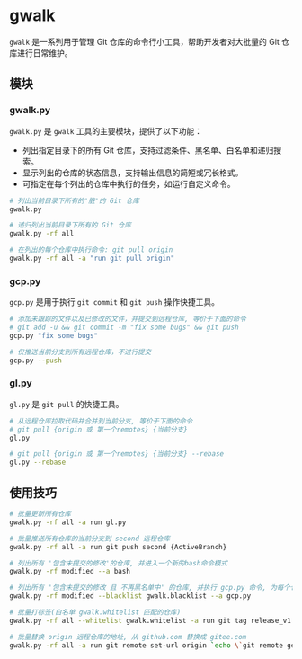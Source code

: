 # gwalk

`gwalk` 是一系列用于管理 Git 仓库的命令行小工具，帮助开发者对大批量的 Git 仓库进行日常维护。

## 模块

### gwalk.py

`gwalk.py` 是 `gwalk` 工具的主要模块，提供了以下功能：

- 列出指定目录下的所有 Git 仓库，支持过滤条件、黑名单、白名单和递归搜索。
- 显示列出的仓库的状态信息，支持输出信息的简短或冗长格式。
- 可指定在每个列出的仓库中执行的任务，如运行自定义命令。

```bash
# 列出当前目录下所有的'脏'的 Git 仓库
gwalk.py

# 递归列出当前目录下所有的 Git 仓库
gwalk.py -rf all

# 在列出的每个仓库中执行命令: git pull origin
gwalk.py -rf all -a "run git pull origin"
```

### gcp.py

`gcp.py` 是用于执行 `git commit` 和 `git push` 操作快捷工具。

```bash
# 添加未跟踪的文件以及已修改的文件，并提交到远程仓库, 等价于下面的命令 
# git add -u && git commit -m "fix some bugs" && git push
gcp.py "fix some bugs"

# 仅推送当前分支到所有远程仓库，不进行提交
gcp.py --push
```

### gl.py

`gl.py` 是 `git pull` 的快捷工具。

```bash
# 从远程仓库拉取代码并合并到当前分支, 等价于下面的命令 
# git pull {origin 或 第一个remotes} {当前分支}
gl.py

# git pull {origin 或 第一个remotes} {当前分支} --rebase
gl.py --rebase
```

## 使用技巧

```bash
# 批量更新所有仓库
gwalk.py -rf all -a run gl.py

# 批量推送所有仓库的当前分支到 second 远程仓库
gwalk.py -rf all -a run git push second {ActiveBranch}

# 列出所有 '包含未提交的修改'的仓库, 并进入一个新的bash命令模式
gwalk.py -rf modified --a bash

# 列出所有 '包含未提交的修改 且 不再黑名单中' 的仓库, 并执行 gcp.py 命令, 为每个仓库输入提交信息
gwalk.py -rf modified --blacklist gwalk.blacklist --a gcp.py

# 批量打标签(白名单 gwalk.whitelist 匹配的仓库)
gwalk.py -rf all --whitelist gwalk.whitelist -a run git tag release_v1.5.0

# 批量替换 origin 远程仓库的地址, 从 github.com 替换成 gitee.com
gwalk.py -rf all -a run git remote set-url origin `echo \`git remote get-url origin\` | python -c "print(input().replace('github.com', 'gitee.com'))"`
```
